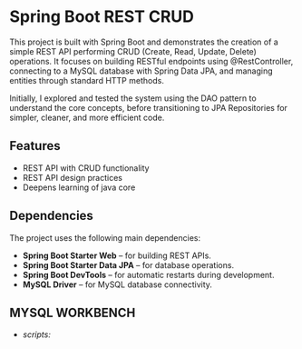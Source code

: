 # Spring Boot REST CRUD

This project is built with Spring Boot and demonstrates the creation of a simple REST API performing CRUD (Create, Read, Update, Delete) operations. It focuses on building RESTful endpoints using @RestController, connecting to a MySQL database with Spring Data JPA, and managing entities through standard HTTP methods.

Initially, I explored and tested the system using the DAO pattern to understand the core concepts, before transitioning to JPA Repositories for simpler, cleaner, and more efficient code.

## Features

- REST API with CRUD functionality
- REST API design practices
- Deepens learning of java core

## Dependencies

The project uses the following main dependencies:

- **Spring Boot Starter Web** – for building REST APIs.
- **Spring Boot Starter Data JPA** – for database operations.
- **Spring Boot DevTools** – for automatic restarts during development.
- **MySQL Driver** – for MySQL database connectivity.

## MYSQL WORKBENCH

- *scripts:*
